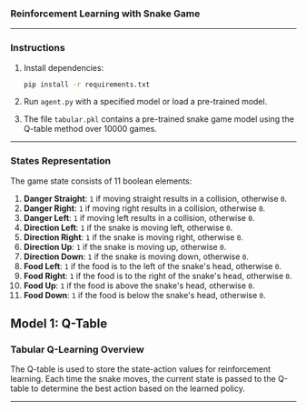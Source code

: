 ### Reinforcement Learning with Snake Game

---

### Instructions 

1. Install dependencies:
   ```bash
   pip install -r requirements.txt
   ```

2. Run `agent.py` with a specified model or load a pre-trained model.

3. The file `tabular.pkl` contains a pre-trained snake game model using the Q-table method over 10000 games.

---

### States Representation
The game state consists of 11 boolean elements:

1. **Danger Straight**: `1` if moving straight results in a collision, otherwise `0`.
2. **Danger Right**: `1` if moving right results in a collision, otherwise `0`.
3. **Danger Left**: `1` if moving left results in a collision, otherwise `0`.
4. **Direction Left**: `1` if the snake is moving left, otherwise `0`.
5. **Direction Right**: `1` if the snake is moving right, otherwise `0`.
6. **Direction Up**: `1` if the snake is moving up, otherwise `0`.
7. **Direction Down**: `1` if the snake is moving down, otherwise `0`.
8. **Food Left**: `1` if the food is to the left of the snake's head, otherwise `0`.
9. **Food Right**: `1` if the food is to the right of the snake's head, otherwise `0`.
10. **Food Up**: `1` if the food is above the snake's head, otherwise `0`.
11. **Food Down**: `1` if the food is below the snake's head, otherwise `0`.


## Model 1: Q-Table

### Tabular Q-Learning Overview
The Q-table is used to store the state-action values for reinforcement learning. Each time the snake moves, the current state is passed to the Q-table to determine the best action based on the learned policy.

---
